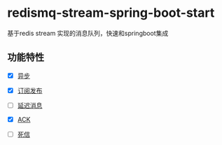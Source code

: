 # redismq-stream-spring-boot-start
基于redis stream 实现的消息队列，快速和springboot集成


## 功能特性

- [x] [异步](#注解式拦截器)
- [x] [订阅发布](#连接池管理)
- [ ] [延迟消息](#日志打印)
- [x] [ACK](#请求重试)
- [ ] [死信](#错误解码器)

